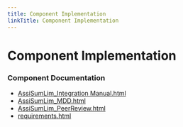```yaml
---
title: Component Implementation
linkTitle: Component Implementation
---
```


# Component Implementation
### Component Documentation

- [AssiSumLim_Integration Manual.html](doc/AssiSumLim_Integration%20Manual.html)
- [AssiSumLim_MDD.html](doc/AssiSumLim_MDD.html)
- [AssiSumLim_PeerReview.html](doc/AssiSumLim_PeerReview.html)
- [requirements.html](doc/requirements.html)

